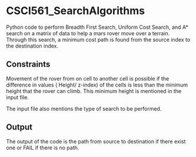 # CSCI561_SearchAlgorithms

Python code to perform Breadth First Search, Uniform Cost Search, and A* search on a matrix of data to help a mars rover move over a terrain.
Through this search, a minimum cost path is found from the source index to the destination index. 

## Constraints

Movement of the rover from on cell to another cell is possible if the difference in values ( Height/ z-index) of the cells is less than the minimum height that the rover can climb.
This minimum height is mentioned in the input file. 

The input file also mentions the type of search to be performed. 

## Output

The output of the code is the path from source to destination if there exist one or FAIL if there is no path. 
